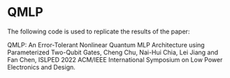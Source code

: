 # QMLP

The following code is used to replicate the results of the paper:

QMLP: An Error-Tolerant Nonlinear Quantum MLP Architecture using Parameterized Two-Qubit Gates, Cheng Chu, Nai-Hui Chia, Lei Jiang and Fan Chen, ISLPED 2022  ACM/IEEE International Symposium on Low Power Electronics and Design.

